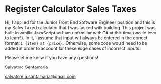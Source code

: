 # Register Calculator Sales Taxes

Hi, I applied for the Junior Front End Software Engineer position and this is my Sales Taxed calculator that I was tasked with building. 
This project was built in vanilla JavaScript as I am unfamiliar with C# at this time (would love to learn!). In it, I assume that input will always be entered in the correct format:
`1 {item} at {price}.`
Otherwise, some code would need to be added in order to account for these edge cases of incorrect inputs.

Please let me know if you have any questions!

Salvatore Santamaria 

salvatore.a.santamaria@gmail.com
